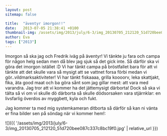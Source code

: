 ```yaml
---
layout: post
sitemap: false

title:  "äventyr imorgon!!"
date:   2013-07-05 21:38:41 +0100
thumbnail-img: /assets/img/2013/july/6-3/img_20130705_212120_51d720bee087c337c8bc19f0.jpg
author: Eva
tags: ["2013"]
---
```


Imorgon så ska jag och Fredrik iväg på äventyr!  Vi tänkte ju fara och campa för någon helg sedan men då blev jag sjuk så det gick inte. Så därför ska vi göra det imorgon istället :D Vi har tänkt campa på bröstfallet bara för att vi tänkte att det skulle vara så mysigt att se vattnet forsa förbi medan vi gör..vildmarksaktiviteter!  Vi har tänkt fiskaaaa, grilla koooorv, leka skattjakt,  fika, äta good maat och ba göra sånt som jag gillar mest: att vara med varandra. Jag tror att vi kommer ha det jättemysigt därborta! Dock så ska vi tälta så vi om vi skulle dö därborta så skulle dödsorsaken vara stjärnklar: en livsfarlig överdos av myggbett, kyla och fukt.

Jag kommer ta med mig systemkameran ditborta så därför så kan ni vänta er fina bilder sen på söndag när vi kommer hem!:

![]({{ '/assets/img/2013/july/6-3/img_20130705_212120_51d720bee087c337c8bc19f0.jpg'  | relative_url }})

